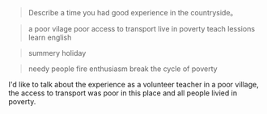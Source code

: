 > Describe a time you had good experience in the countryside。

>a poor vilage
poor access to transport
live in poverty
teach lessions
learn english

>summery holiday

>needy people
fire enthusiasm 
break the cycle of poverty

I'd like to talk about the experience as a volunteer teacher in a poor village, the access to transport  was poor in this place and all people livied in poverty.




